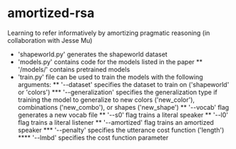 # amortized-rsa
Learning to refer informatively by amortizing pragmatic reasoning (in collaboration with Jesse Mu)

* 'shapeworld.py' generates the shapeworld dataset
* 'models.py' contains code for the models listed in the paper
** '/models/' contains pretrained models
* 'train.py' file can be used to train the models with the following arguments:
** '--dataset' specifies the dataset to train on ('shapeworld' or 'colors')
*** '--generalization' specifies the generalization type if training the model to generalize to new colors ('new_color'), combinations ('new_combo'), or shapes ('new_shape')
** '--vocab' flag generates a new vocab file
** '--s0' flag trains a literal speaker
** '--l0' flag trains a literal listener
** '--amortized' flag trains an amortized speaker
*** '--penalty' specifies the utterance cost function ('length')
**** '--lmbd' specifies the cost function parameter

